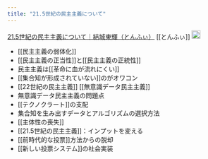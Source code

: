 ```yaml
---
title: "21.5世紀の民主主義について"
---
```


[21.5世紀の民主主義について｜結城東輝（とんふぃ）](https://note.com/tonfi/n/nfb11afe049de)
[[とんふぃ]]
<img src='https://scrapbox.io/api/pages/nishio/claude/icon' alt='claude.icon' height="19.5"/>
- [[民主主義の弱体化]]
- [[民主主義の正当性]]と[[民主主義の正統性]]
- 民主主義は[[革命に血が流れにくい]]
- [[集合知が形成されていない]]のがオワコン
- [[22世紀の民主主義]] [[無意識データ民主主義]]
- 無意識データ民主主義の問題点
- [[テクノクラート]]の支配
- 集合知を生み出すデータとアルゴリズムの選択方法
- [[主体性の喪失]]
- [[21.5世紀の民主主義]]：インプットを変える
- [[前時代的な投票]]方法からの脱却
- [[新しい投票システム]]の社会実装
